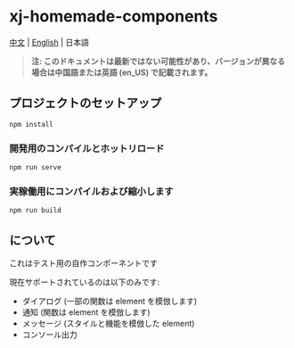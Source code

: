 # xj-homemade-components

[中文](README.md) | [English](README.en-US.md) | 日本語

> **注: このドキュメントは最新ではない可能性があり、バージョンが異なる場合は中国語または英語 (en_US) で記載されます。**

## プロジェクトのセットアップ

```shell
npm install
```

### 開発用のコンパイルとホットリロード

```shell
npm run serve
```

### 実稼働用にコンパイルおよび縮小します

```shell
npm run build
```

## について

これはテスト用の自作コンポーネントです

現在サポートされているのは以下のみです:

- ダイアログ (一部の関数は element を模倣します)
- 通知 (関数は element を模倣します)
- メッセージ (スタイルと機能を模倣した element)
- コンソール出力